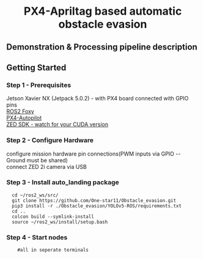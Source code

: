 <h1 align = "center"> PX4-Apriltag based automatic obstacle evasion </h1>

## Demonstration & Processing pipeline description

<a href="https://youtube.com/shorts/I7M_TE6y5zg?feature=share"><p align="center">
    
</p></a>

## Getting Started

### Step 1 - Prerequisites
Jetson Xavier NX (Jetpack 5.0.2) - with PX4 board connected with GPIO pins   
[ROS2 Foxy](https://docs.ros.org/en/foxy/Installation/Ubuntu-Install-Debians.html)   
[PX4-Autopilot](https://github.com/PX4/PX4-Autopilot)  
[ZED SDK - watch for your CUDA version](https://www.stereolabs.com/developers/release)


### Step 2 - Configure Hardware

configure mission hardware pin connections(PWM inputs via GPIO -- Ground must be shared)  
connect ZED 2i camera via USB

### Step 3 - Install auto_landing package
  ```
    cd ~/ros2_ws/src/
    git clone https://github.com/One-star11/Obstacle_evasion.git
    pip3 install -r ./Obstacle_evasion/YOLOv5-ROS/requirements.txt
    cd ..
    colcon build --symlink-install
    source ~/ros2_ws/install/setup.bash
  ```


### Step 4 - Start nodes
```
    #all in seperate terminals
```


